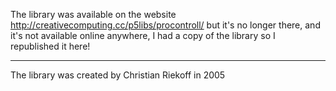The library was available on the website http://creativecomputing.cc/p5libs/procontroll/ but it's no longer there, and it's not available online anywhere, I had a copy of the library so I republished it here!

-----------------------------

The library was created by Christian Riekoff in 2005
